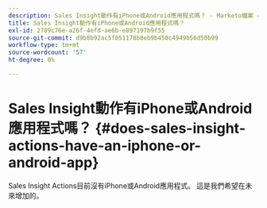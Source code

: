 ```yaml
---
description: Sales Insight動作有iPhone或Android應用程式嗎？ - Marketo檔案 — 產品檔案
title: Sales Insight動作有iPhone或Android應用程式嗎？
exl-id: 2789c76e-a26f-4efd-ae6b-e897197b9f55
source-git-commit: d9b8b92ac5f051178b8eb9b450c4949b56d50b99
workflow-type: tm+mt
source-wordcount: '57'
ht-degree: 0%

---
```


# Sales Insight動作有iPhone或Android應用程式嗎？ {#does-sales-insight-actions-have-an-iphone-or-android-app}

Sales Insight Actions目前沒有iPhone或Android應用程式。 這是我們希望在未來增加的。
